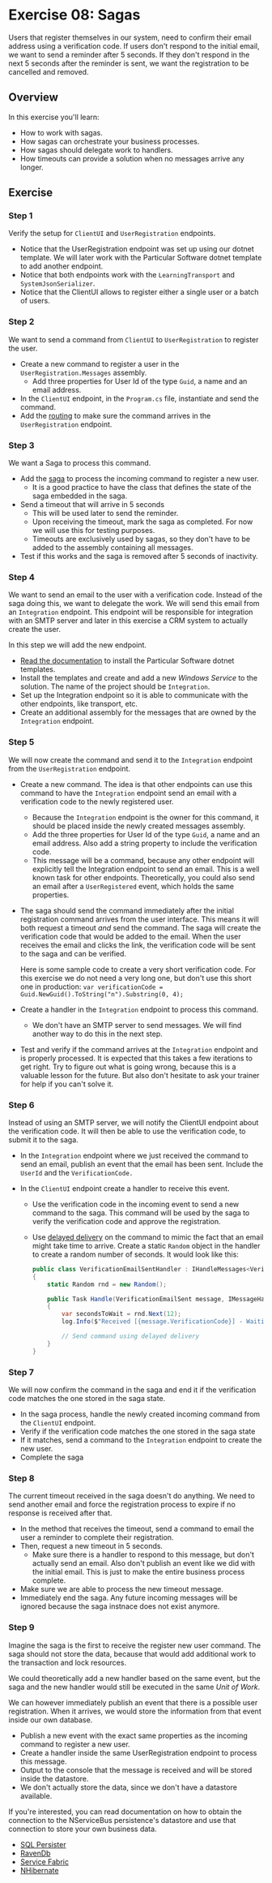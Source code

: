 # Exercise 08: Sagas

Users that register themselves in our system, need to confirm their email address using a verification code. If users don't respond to the initial email, we want to send a reminder after 5 seconds. If they don't respond in the next 5 seconds after the reminder is sent, we want the registration to be cancelled and removed.

## Overview

In this exercise you'll learn:

- How to work with sagas.
- How sagas can orchestrate your business processes.
- How sagas should delegate work to handlers.
- How timeouts can provide a solution when no messages arrive any longer.

## Exercise

### Step 1

Verify the setup for `ClientUI` and `UserRegistration` endpoints.

- Notice that the UserRegistration endpoint was set up using our dotnet template. We will later work with the Particular Software dotnet template to add another endpoint.
- Notice that both endpoints work with the `LearningTransport` and `SystemJsonSerializer`.
- Notice that the ClientUI allows to register either a single user or a batch of users.

### Step 2

We want to send a command from `ClientUI` to `UserRegistration` to register the user.

- Create a new command to register a user in the `UserRegistration.Messages` assembly.
  - Add three properties for User Id of the type `Guid`, a name and an email address.
- In the `ClientUI` endpoint, in the `Program.cs` file, instantiate and send the command.
- Add the [routing](https://docs.particular.net/nservicebus/messaging/routing#command-routing) to make sure the command arrives in the `UserRegistration` endpoint.

### Step 3

We want a Saga to process this command.

- Add the [saga](https://docs.particular.net/nservicebus/sagas/) to process the incoming command to register a new user.
  - It is a good practice to have the class that defines the state of the saga embedded in the saga.
- Send a timeout that will arrive in 5 seconds
  - This will be used later to send the reminder.
  - Upon receiving the timeout, mark the saga as completed. For now we will use this for testing purposes.
  - Timeouts are exclusively used by sagas, so they don't have to be added to the assembly containing all messages.
- Test if this works and the saga is removed after 5 seconds of inactivity.

### Step 4

We want to send an email to the user with a verification code. Instead of the saga doing this, we want to delegate the work. We will send this email from an `Integration` endpoint. This endpoint will be responsible for integration with an SMTP server and later in this exercise a CRM system to actually create the user.

In this step we will add the new endpoint.

- [Read the documentation](https://docs.particular.net/nservicebus/dotnet-templates) to install the Particular Software dotnet templates.
- Install the templates and create and add a new *Windows Service* to the solution. The name of the project should be `Integration`.
- Set up the Integration endpoint so it is able to communicate with the other endpoints, like transport, etc.
- Create an additional assembly for the messages that are owned by the `Integration` endpoint.

### Step 5

We will now create the command and send it to the `Integration` endpoint from the `UserRegistration` endpoint.

- Create a new command. The idea is that other endpoints can use this command to have the `Integration` endpoint send an email with a verification code to the newly registered user.
  - Because the `Integration` endpoint is the owner for this command, it should be placed inside the newly created messages assembly.
  - Add the three properties for User Id of the type `Guid`, a name and an email address. Also add a string property to include the verification code.
  - This message will be a command, because any other endpoint will explicitly tell the Integration endpoint to send an email. This is a well known task for other endpoints. Theoretically, you could also send an email after a `UserRegistered` event, which holds the same properties.

- The saga should send the command immediately after the initial registration command arrives from the user interface. This means it will both request a timeout _and_ send the command.
  The saga will create the verification code that would be added to the email. When the user receives the email and clicks the link, the verification code will be sent to the saga and can be verified.

  Here is some sample code to create a very short verification code. For this exercise we do not need a very long one, but don't use this short one in production:
  ``var verificationCode = Guid.NewGuid().ToString("n").Substring(0, 4);``

- Create a handler in the `Integration` endpoint to process this command.

  - We don't have an SMTP server to send messages. We will find another way to do this in the next step.

- Test and verify if the command arrives at the `Integration` endpoint and is properly processed. It is expected that this takes a few iterations to get right. Try to figure out what is going wrong, because this is a valuable lesson for the future. But also don't hesitate to ask your trainer for help if you can't solve it.

### Step 6

Instead of using an SMTP server, we will notify the ClientUI endpoint about the verification code. It will then be able to use the verification code, to submit it to the saga.

- In the `Integration` endpoint where we just received the command to send an email, publish an event that the email has been sent. Include the `UserId` and the `VerificationCode.`

- In the `ClientUI` endpoint create a handler to receive this event.

  - Use the verification code in the incoming event to send a new command to the saga. This command will be used by the saga to verify the verification code and approve the registration.

  - Use [delayed delivery](https://docs.particular.net/nservicebus/messaging/delayed-delivery) on the command to mimic the fact that an email might take time to arrive. Create a static `Random` object in the handler to create a random number of seconds. It would look like this:

    ```c#
    public class VerificationEmailSentHandler : IHandleMessages<VerificationEmailSent>
    {
        static Random rnd = new Random();

        public Task Handle(VerificationEmailSent message, IMessageHandlerContext context)
        {
            var secondsToWait = rnd.Next(12);
            log.Info($"Received [{message.VerificationCode}] - Waiting {secondsToWait} seconds to respond.");

            // Send command using delayed delivery
        }
    }
    ```

### Step 7

We will now confirm the command in the saga and end it if the verification code matches the one stored in the saga state.

- In the saga process, handle the newly created incoming command from the `ClientUI` endpoint.
- Verify if the verification code matches the one stored in the saga state
- If it matches, send a command to the `Integration` endpoint to create the new user.
- Complete the saga

### Step 8

The current timeout received in the saga doesn't do anything. We need to send another email and force the registration process to expire if no response is received after that.

- In the method that receives the timeout, send a command to email the user a reminder to complete their registration.
- Then, request a new timeout in 5 seconds.
  - Make sure there is a handler to respond to this message, but don't actually send an email. Also don't publish an event like we did with the initial email. This is just to make the entire business process complete.
- Make sure we are able to process the new timeout message.
- Immediately end the saga. Any future incoming messages will be ignored because the saga instnace does not exist anymore.

### Step 9

Imagine the saga is the first to receive the register new user command. The saga should not store the data, because that would add additional work to the transaction and lock resources.

We could theoretically add a new handler based on the same event, but the saga and the new handler would still be executed in the same *Unit of Work*.

We can however immediately publish an event that there is a possible user registration. When it arrives, we would store the information from that event inside our own database.

- Publish a new event with the exact same properties as the incoming command to register a new user.
- Create a handler inside the same UserRegistration endpoint to process this message.
- Output to the console that the message is received and will be stored inside the datastore.
- We don't actually store the data, since we don't have a datastore available.

If you're interested, you can read documentation on how to obtain the connection to the NServiceBus persistence's datastore and use that connection to store your own business data.

- [SQL Persister](https://docs.particular.net/persistence/sql/accessing-data)
- [RavenDb](https://docs.particular.net/persistence/ravendb/#shared-session)
- [Service Fabric](https://docs.particular.net/persistence/service-fabric/transaction-sharing)
- [NHibernate](https://docs.particular.net/persistence/nhibernate/accessing-data)
